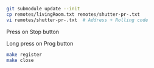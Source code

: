 ```sh
git submodule update --init
cp remotes/livingRoom.txt remotes/shutter-pr-.txt
vi remotes/shutter-pr-.txt  # Address + Rolling code
```
Press on Stop button

Long press on Prog button
```sh
make register
make close
```
